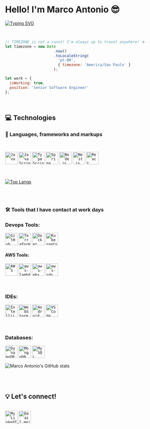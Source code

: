 # Hello! I'm Marco Antonio 😎

[![Typing SVG](https://readme-typing-svg.demolab.com?font=Fira+Code&duration=2000&pause=1000&multiline=true&random=false&width=435&lines=26+years+old;Software+Engineer)](https://git.io/typing-svg)

<br/>

```js
// TIMEZONE is not a const! I'm always up to travel anywhere! ✈️
let timezone = new Date
                      .now()
                      .toLocaleString(
                        'pt-BR', 
                        { timezone: 'America/Sao Paulo' }
                      );

let work = {
  isWorking: true,
  position: 'Senior Software Engineer'
};

```

<br/>

## 💻 Technologies
### 💬 Languages, frameworks and markups
 
<br/>

<code><img src="https://www.svgrepo.com/show/303654/java-logo.svg" width="40px" alt="Java" title="Java" /></code>
<code><img src="https://www.svgrepo.com/show/355081/js.svg" width="40px" alt="JavaScript" title="JavaScript" /></code>
<code><img src="https://www.svgrepo.com/show/303600/typescript-logo.svg" width="40px" alt="TypeScript" title="TypeScript" /></code>
<code><img src="https://www.svgrepo.com/show/354379/spring.svg" width="40px" alt="Spring" title="Spring" /></code>
<code><img src="https://www.svgrepo.com/show/378837/node.svg" width="40px" alt="Node.js" title="Node.js" /></code>
<code><img src="https://www.svgrepo.com/show/373863/nest-middleware-js.svg" width="40px" alt="Nest.js" title="Nest.js" /></code>
<code><img src="https://www.svgrepo.com/show/355190/reactjs.svg" width="40px" alt="React Native" title="React Native" /></code>

<br/>

[![Top Langs](https://github-readme-stats.vercel.app/api/top-langs/?username=marcobacelo&layout=pie)](https://github.com/marcobacelo/github-readme-stats)

<br/><br/>

### 🛠 Tools that I have contact at work days

### Devops Tools:
<code><img src="https://assets-global.website-files.com/6203daf47137054c031fa0e6/63306942721a28becf0ded7a_github-actions.svg" width="40px" alt="GitHub Actions" title="GitHub Actions" /></code>
<code><img src="https://www.svgrepo.com/show/448253/terraform.svg" width="40px" alt="Terraform" title="Terraform" /></code>
<code><img src="https://www.svgrepo.com/show/331370/docker.svg" width="40px" alt="Docker" title="Docker" /></code>
<code><img src="https://www.svgrepo.com/show/448233/kubernetes.svg" width="40px" alt="Kubernets" title="Kubernets" /></code>

#### AWS Tools:
<code><img src="https://www.svgrepo.com/show/353443/aws.svg" width="40px" alt="AWS" title="AWS" /></code>
<code><img src="https://www.svgrepo.com/show/448267/aws-lambda.svg" width="40px" alt="aws-lambdas" title="AWS Lambdas" /></code>
<code><img src="https://www.svgrepo.com/show/448262/amazon-eks.svg" width="40px" alt="aws-eks" title="AWS EKS" /></code>
<code><img src="https://www.svgrepo.com/show/353458/aws-rds.svg" width="40px" alt="aws-rds" title="AWS RDS" /></code>

<br/>

### IDEs:
<code><img src="https://www.svgrepo.com/show/353906/intellij-idea.svg" width="40px" alt="Intellij Idea" title="Intellij Idea" /></code>
<code><img src="https://www.svgrepo.com/show/354555/webstorm.svg" width="40px" alt="WebStorm" title="WebStorm" /></code>
<code><img src="https://upload.wikimedia.org/wikipedia/commons/c/c1/Android_Studio_icon_%282023%29.svg" width="40px" alt="Android Studio" title="Android Studio" /></code>
<code><img src="https://www.svgrepo.com/show/374171/vscode.svg" width="40px" alt="VS Code" title="VS Code" /></code>

<br/>

### Databases:
<code><img src="https://www.svgrepo.com/show/353450/aws-dynamodb.svg" width="40px" alt="DynamoDB" title="DynamoDB" /></code>
<code><img src="https://www.svgrepo.com/show/373845/mongo.svg" width="40px" alt="MongoDB" title="MongoDB" /></code>
<code><img src="https://www.svgrepo.com/show/303251/mysql-logo.svg" width="40px" alt="MySQL" title="MySQL" /></code>

![Marco Antonio's GitHub stats](https://github-readme-stats.vercel.app/api?username=marcobacelo&hide=stars,issues&count_private=true&show_icons=true&theme=dark)

<br/><br/>

## 💡 Let's connect!

<br/>

<a href="https://www.linkedin.com/in/marco-bacelo-863339144/" target="_blank">
  <code><img width="40px" src="https://www.svgrepo.com/show/75820/linkedin.svg" alt="My LinkedIn profile" /></code>
</a>
<a href="mailto:marcobacelo90@gmail.com">
  <code><img width="40px" src="https://www.svgrepo.com/show/349378/gmail.svg" alt="Email me!" /></code>
</a>

<br/><br/><br/>
